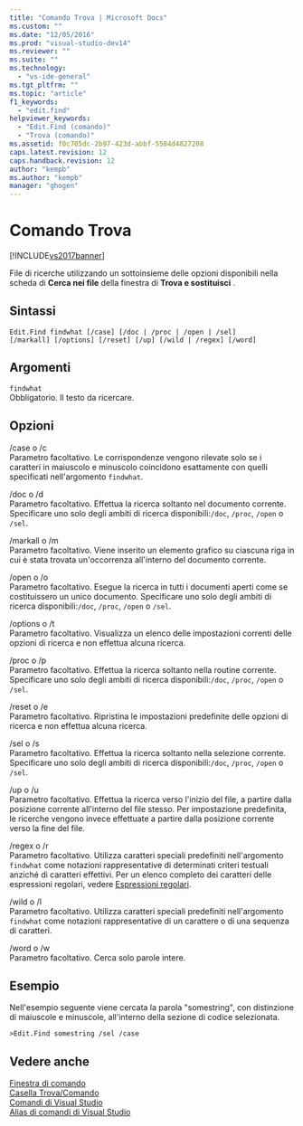 ```yaml
---
title: "Comando Trova | Microsoft Docs"
ms.custom: ""
ms.date: "12/05/2016"
ms.prod: "visual-studio-dev14"
ms.reviewer: ""
ms.suite: ""
ms.technology: 
  - "vs-ide-general"
ms.tgt_pltfrm: ""
ms.topic: "article"
f1_keywords: 
  - "edit.find"
helpviewer_keywords: 
  - "Edit.Find (comando)"
  - "Trova (comando)"
ms.assetid: f0c705dc-2b97-423d-abbf-5584d4827208
caps.latest.revision: 12
caps.handback.revision: 12
author: "kempb"
ms.author: "kempb"
manager: "ghogen"
---
```

# Comando Trova
[!INCLUDE[vs2017banner](../../code-quality/includes/vs2017banner.md)]

File di ricerche utilizzando un sottoinsieme delle opzioni disponibili nella scheda di **Cerca nei file** della finestra di **Trova e sostituisci** .  
  
## Sintassi  
  
```  
Edit.Find findwhat [/case] [/doc | /proc | /open | /sel]   
[/markall] [/options] [/reset] [/up] [/wild | /regex] [/word]  
```  
  
## Argomenti  
 `findwhat`  
 Obbligatorio.  Il testo da ricercare.  
  
## Opzioni  
 \/case o \/c  
 Parametro facoltativo.  Le corrispondenze vengono rilevate solo se i caratteri in maiuscolo e minuscolo coincidono esattamente con quelli specificati nell'argomento `findwhat`.  
  
 \/doc o \/d  
 Parametro facoltativo.  Effettua la ricerca soltanto nel documento corrente.  Specificare uno solo degli ambiti di ricerca disponibili:`/doc`, `/proc`, `/open` o `/sel`.  
  
 \/markall o \/m  
 Parametro facoltativo.  Viene inserito un elemento grafico su ciascuna riga in cui è stata trovata un'occorrenza all'interno del documento corrente.  
  
 \/open o \/o  
 Parametro facoltativo.  Esegue la ricerca in tutti i documenti aperti come se costituissero un unico documento.  Specificare uno solo degli ambiti di ricerca disponibili:`/doc`, `/proc`, `/open` o `/sel`.  
  
 \/options o \/t  
 Parametro facoltativo.  Visualizza un elenco delle impostazioni correnti delle opzioni di ricerca e non effettua alcuna ricerca.  
  
 \/proc o \/p  
 Parametro facoltativo.  Effettua la ricerca soltanto nella routine corrente.  Specificare uno solo degli ambiti di ricerca disponibili:`/doc`, `/proc`, `/open` o `/sel`.  
  
 \/reset o \/e  
 Parametro facoltativo.  Ripristina le impostazioni predefinite delle opzioni di ricerca e non effettua alcuna ricerca.  
  
 \/sel o \/s  
 Parametro facoltativo.  Effettua la ricerca soltanto nella selezione corrente.  Specificare uno solo degli ambiti di ricerca disponibili:`/doc`, `/proc`, `/open` o `/sel`.  
  
 \/up o \/u  
 Parametro facoltativo.  Effettua la ricerca verso l'inizio del file, a partire dalla posizione corrente all'interno del file stesso.  Per impostazione predefinita, le ricerche vengono invece effettuate a partire dalla posizione corrente verso la fine del file.  
  
 \/regex o \/r  
 Parametro facoltativo.  Utilizza caratteri speciali predefiniti nell'argomento `findwhat` come notazioni rappresentative di determinati criteri testuali anziché di caratteri effettivi.  Per un elenco completo dei caratteri delle espressioni regolari, vedere [Espressioni regolari](../../ide/using-regular-expressions-in-visual-studio.md).  
  
 \/wild o \/l  
 Parametro facoltativo.  Utilizza caratteri speciali predefiniti nell'argomento `findwhat` come notazioni rappresentative di un carattere o di una sequenza di caratteri.  
  
 \/word o \/w  
 Parametro facoltativo.  Cerca solo parole intere.  
  
## Esempio  
 Nell'esempio seguente viene cercata la parola "somestring", con distinzione di maiuscole e minuscole, all'interno della sezione di codice selezionata.  
  
```  
>Edit.Find somestring /sel /case  
```  
  
## Vedere anche  
 [Finestra di comando](../../ide/reference/command-window.md)   
 [Casella Trova\/Comando](../../ide/find-command-box.md)   
 [Comandi di Visual Studio](../../ide/reference/visual-studio-commands.md)   
 [Alias di comandi di Visual Studio](../../ide/reference/visual-studio-command-aliases.md)